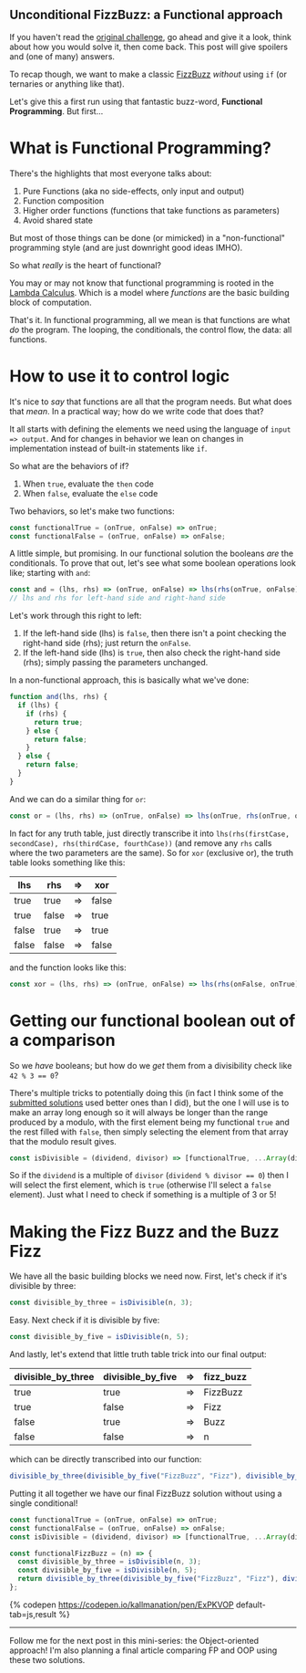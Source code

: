 ## Unconditional FizzBuzz: a Functional approach

If you haven't read the [original challenge](https://dev.to/kallmanation/unconditional-challenge-fizzbuzz-without-if-2ock), go ahead and give it a look, think about how you would solve it, then come back. This post will give spoilers and (one of many) answers.

To recap though, we want to make a classic [FizzBuzz](https://en.wikipedia.org/wiki/Fizz_buzz) _without_ using `if` (or ternaries or anything like that).

Let's give this a first run using that fantastic buzz-word, **Functional Programming**. But first...

# What is Functional Programming?

There's the highlights that most everyone talks about:

1. Pure Functions (aka no side-effects, only input and output)
2. Function composition
3. Higher order functions (functions that take functions as parameters)
4. Avoid shared state

But most of those things can be done (or mimicked) in a "non-functional" programming style (and are just downright good ideas IMHO).

So what _really_ is the heart of functional?

You may or may not know that functional programming is rooted in the [Lambda Calculus](http://palmstroem.blogspot.com/2012/05/lambda-calculus-for-absolute-dummies.html). Which is a model where _functions_ are the basic building block of computation.

That's it. In functional programming, all we mean is that functions are what _do_ the program. The looping, the conditionals, the control flow, the data: all functions.

# How to use it to control logic

It's nice to _say_ that functions are all that the program needs. But what does that _mean_. In a practical way; how do we write code that does that?

It all starts with defining the elements we need using the language of `input => output`. And for changes in behavior we lean on changes in implementation instead of built-in statements like `if`.

So what are the behaviors of if?
1. When `true`, evaluate the `then` code
2. When `false`, evaluate the `else` code

Two behaviors, so let's make two functions:
```js
const functionalTrue = (onTrue, onFalse) => onTrue;
const functionalFalse = (onTrue, onFalse) => onFalse;
```

A little simple, but promising. In our functional solution the booleans _are_ the conditionals. To prove that out, let's see what some boolean operations look like; starting with `and`:
```js
const and = (lhs, rhs) => (onTrue, onFalse) => lhs(rhs(onTrue, onFalse), onFalse);
// lhs and rhs for left-hand side and right-hand side
```

Let's work through this right to left:
1. If the left-hand side (lhs) is `false`, then there isn't a point checking the right-hand side (rhs); just return the `onFalse`.
2. If the left-hand side (lhs) is `true`, then also check the right-hand side (rhs); simply passing the parameters unchanged.

In a non-functional approach, this is basically what we've done:
```js
function and(lhs, rhs) {
  if (lhs) {
    if (rhs) {
      return true;
    } else {
      return false;
    }
  } else {
    return false;
  }
}
```

And we can do a similar thing for `or`:
```js
const or = (lhs, rhs) => (onTrue, onFalse) => lhs(onTrue, rhs(onTrue, onFalse));
```

In fact for any truth table, just directly transcribe it into `lhs(rhs(firstCase, secondCase), rhs(thirdCase, fourthCase))` (and remove any `rhs` calls where the two parameters are the same). So for `xor` (exclusive or), the truth table looks something like this:

| lhs | rhs | => | xor |
| --- | --- | --- | --- |
| true | true | => | false |
| true | false | => | true |
| false | true | => | true |
| false | false | => | false |

and the function looks like this:
```js
const xor = (lhs, rhs) => (onTrue, onFalse) => lhs(rhs(onFalse, onTrue), rhs(onTrue, onFalse));
```

# Getting our functional boolean out of a comparison

So we _have_ booleans; but how do we _get_ them from a divisibility check like `42 % 3 == 0`? 

There's multiple tricks to potentially doing this (in fact I think some of the [submitted solutions](https://dev.to/miketalbot/comment/10i9j) used better ones than I did), but the one I will use is to make an array long enough so it will always be longer than the range produced by a modulo, with the first element being my functional `true` and the rest filled with `false`, then simply selecting the element from that array that the modulo result gives.

```js
const isDivisible = (dividend, divisor) => [functionalTrue, ...Array(divisor).fill(functionalFalse)][dividend % divisor];
```

So if the `dividend` is a multiple of `divisor` (`dividend % divisor == 0`) then I will select the first element, which is `true` (otherwise I'll select a `false` element). Just what I need to check if something is a multiple of 3 or 5!

# Making the Fizz Buzz and the Buzz Fizz

We have all the basic building blocks we need now. First, let's check if it's divisible by three:
```js
const divisible_by_three = isDivisible(n, 3);
```

Easy. Next check if it is divisible by five:
```js
const divisible_by_five = isDivisible(n, 5);
```

And lastly, let's extend that little truth table trick into our final output:

| divisible_by_three | divisible_by_five | => | fizz_buzz |
| --- | --- | --- | --- |
| true | true | => | FizzBuzz |
| true | false | => | Fizz |
| false | true | => | Buzz |
| false | false | => | n |

which can be directly transcribed into our function:
```js
divisible_by_three(divisible_by_five("FizzBuzz", "Fizz"), divisible_by_five("Buzz", n));
```

Putting it all together we have our final FizzBuzz solution without using a single conditional!

```js
const functionalTrue = (onTrue, onFalse) => onTrue;
const functionalFalse = (onTrue, onFalse) => onFalse;
const isDivisible = (dividend, divisor) => [functionalTrue, ...Array(divisor).fill(functionalFalse)][dividend % divisor];

const functionalFizzBuzz = (n) => {
  const divisible_by_three = isDivisible(n, 3);
  const divisible_by_five = isDivisible(n, 5);
  return divisible_by_three(divisible_by_five("FizzBuzz", "Fizz"), divisible_by_five("Buzz", n));
};
```

{% codepen https://codepen.io/kallmanation/pen/ExPKVOP default-tab=js,result %}

---

Follow me for the next post in this mini-series: the Object-oriented approach! I'm also planning a final article comparing FP and OOP using these two solutions.